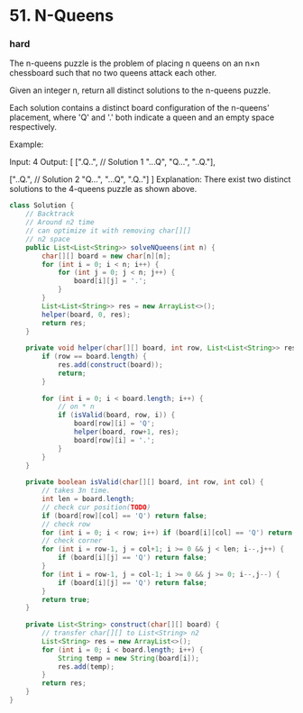 # 51. N-Queens
### hard
The n-queens puzzle is the problem of placing n queens on an n×n chessboard such that no two queens attack each other.



Given an integer n, return all distinct solutions to the n-queens puzzle.

Each solution contains a distinct board configuration of the n-queens' placement, where 'Q' and '.' both indicate a queen and an empty space respectively.

Example:

Input: 4
Output: [
 [".Q..",  // Solution 1
  "...Q",
  "Q...",
  "..Q."],

 ["..Q.",  // Solution 2
  "Q...",
  "...Q",
  ".Q.."]
]
Explanation: There exist two distinct solutions to the 4-queens puzzle as shown above.

```java
class Solution {
    // Backtrack
    // Around n2 time
    // can optimize it with removing char[][]
    // n2 space
    public List<List<String>> solveNQueens(int n) {
        char[][] board = new char[n][n];
        for (int i = 0; i < n; i++) {
            for (int j = 0; j < n; j++) {
                board[i][j] = '.';
            }
        }
        List<List<String>> res = new ArrayList<>();
        helper(board, 0, res);
        return res;
    }
    
    private void helper(char[][] board, int row, List<List<String>> res) {
        if (row == board.length) {
            res.add(construct(board));
            return;
        }
        
        for (int i = 0; i < board.length; i++) {
            // on * n
            if (isValid(board, row, i)) {
                board[row][i] = 'Q';
                helper(board, row+1, res);
                board[row][i] = '.';
            }
        }
    }
            
    private boolean isValid(char[][] board, int row, int col) {
        // takes 3n time.
        int len = board.length;
        // check cur position(TODO)
        if (board[row][col] == 'Q') return false;
        // check row
        for (int i = 0; i < row; i++) if (board[i][col] == 'Q') return false;
        // check corner
        for (int i = row-1, j = col+1; i >= 0 && j < len; i--,j++) {
            if (board[i][j] == 'Q') return false;
        }
        for (int i = row-1, j = col-1; i >= 0 && j >= 0; i--,j--) {
            if (board[i][j] == 'Q') return false;
        }
        return true;
    }
            
    private List<String> construct(char[][] board) {
        // transfer char[][] to List<String> n2
        List<String> res = new ArrayList<>();
        for (int i = 0; i < board.length; i++) {
            String temp = new String(board[i]);
            res.add(temp);
        }
        return res;
    }
}
```